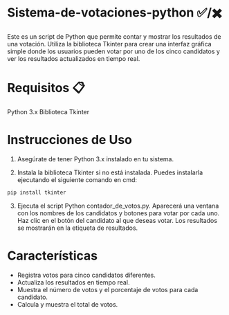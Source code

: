 # Sistema-de-votaciones-python ✅/✖️
Este es un script de Python que permite contar y mostrar los resultados de una votación. Utiliza la biblioteca Tkinter para crear una interfaz gráfica simple donde los usuarios pueden votar por uno de los cinco candidatos y ver los resultados actualizados en tiempo real.

# Requisitos 📋
Python 3.x
Biblioteca Tkinter

# Instrucciones de Uso

1. Asegúrate de tener Python 3.x instalado en tu sistema.

2. Instala la biblioteca Tkinter si no está instalada. Puedes instalarla ejecutando el siguiente comando en cmd:

```py
pip install tkinter
```

3. Ejecuta el script Python contador_de_votos.py.
Aparecerá una ventana con los nombres de los candidatos y botones para votar por cada uno.
Haz clic en el botón del candidato al que deseas votar.
Los resultados se mostrarán en la etiqueta de resultados.

# Características
- Registra votos para cinco candidatos diferentes.
- Actualiza los resultados en tiempo real.
- Muestra el número de votos y el porcentaje de votos para cada candidato.
- Calcula y muestra el total de votos.




